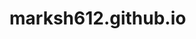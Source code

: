 # marksh612.github.io
<!DOCTYPE html>
<html>
<head>
    <title>My IP Address</title>
    <script>
        // JavaScript function to fetch and display the IP address
        async function getIPAddress() {
            try {
                const response = await fetch('https://api.ipify.org?format=json');
                const data = await response.json();
                document.getElementById('ip-address').textContent = data.ip;
            } catch (error) {
                console.error('Error fetching IP address:', error);
            }
        }

        // Call the function when the page loads
        window.onload = getIPAddress;
    </script>
</head>
<body>
    <h1>My IP Address</h1>
    <p>Your current IP address is: <span id="ip-address"></span></p>
</body>
</html>
